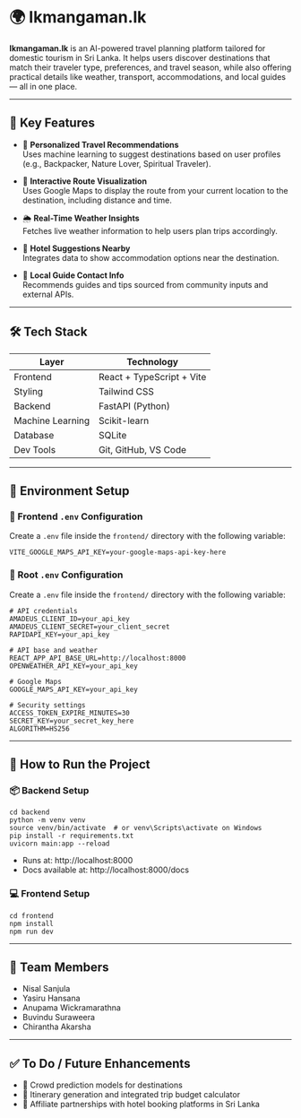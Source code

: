 # 🌍 Ikmangaman.lk

**Ikmangaman.lk** is an AI-powered travel planning platform tailored for domestic tourism in Sri Lanka. It helps users discover destinations that match their traveler type, preferences, and travel season, while also offering practical details like weather, transport, accommodations, and local guides — all in one place.

---

## 🚀 Key Features

- 🎯 **Personalized Travel Recommendations**  
  Uses machine learning to suggest destinations based on user profiles (e.g., Backpacker, Nature Lover, Spiritual Traveler).

- 📍 **Interactive Route Visualization**  
  Uses Google Maps to display the route from your current location to the destination, including distance and time.

- 🌦️ **Real-Time Weather Insights**  
  Fetches live weather information to help users plan trips accordingly.

- 🏨 **Hotel Suggestions Nearby**  
  Integrates data to show accommodation options near the destination.

- 🧭 **Local Guide Contact Info**  
  Recommends guides and tips sourced from community inputs and external APIs.

---

## 🛠️ Tech Stack

| Layer        | Technology                |
|--------------|---------------------------|
| Frontend     | React + TypeScript + Vite |
| Styling      | Tailwind CSS              |
| Backend      | FastAPI (Python)          |
| Machine Learning | Scikit-learn          |
| Database     | SQLite                    |
| Dev Tools    | Git, GitHub, VS Code      |

---

## 🔐 Environment Setup

### 🔑 Frontend `.env` Configuration

Create a `.env` file inside the `frontend/` directory with the following variable:

```env
VITE_GOOGLE_MAPS_API_KEY=your-google-maps-api-key-here
```
### 🔑 Root  `.env` Configuration

Create a `.env` file inside the `frontend/` directory with the following variable:

```env
# API credentials
AMADEUS_CLIENT_ID=your_api_key
AMADEUS_CLIENT_SECRET=your_client_secret
RAPIDAPI_KEY=your_api_key

# API base and weather
REACT_APP_API_BASE_URL=http://localhost:8000
OPENWEATHER_API_KEY=your_api_key

# Google Maps
GOOGLE_MAPS_API_KEY=your_api_key

# Security settings
ACCESS_TOKEN_EXPIRE_MINUTES=30
SECRET_KEY=your_secret_key_here
ALGORITHM=HS256
```
---
## 🧪 How to Run the Project
### 📦 Backend Setup
```
cd backend
python -m venv venv
source venv/bin/activate  # or venv\Scripts\activate on Windows
pip install -r requirements.txt
uvicorn main:app --reload
```
- Runs at: http://localhost:8000
- Docs available at: http://localhost:8000/docs

### 💻 Frontend Setup
```
cd frontend
npm install
npm run dev
```
---
## 👥 Team Members
- Nisal Sanjula
- Yasiru Hansana
- Anupama Wickramarathna
- Buvindu Suraweera
- Chirantha Akarsha

---
## ✅ To Do / Future Enhancements

- 🧠 Crowd prediction models for destinations
- 📝 Itinerary generation and integrated trip budget calculator
- 🤝 Affiliate partnerships with hotel booking platforms in Sri Lanka

